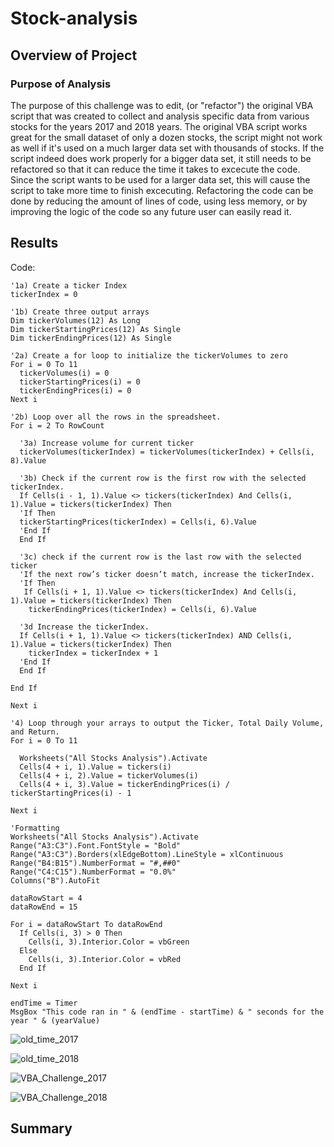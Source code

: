 # Stock-analysis


## Overview of Project

### Purpose of Analysis
The purpose of this challenge was to edit, (or "refactor") the original VBA script that was created to collect and analysis specific data from various stocks for the years 2017 and 2018 years. The original VBA script works great for the small dataset of only a dozen stocks, the script might not work as well if it's used on a much larger data set with thousands of stocks. If the script indeed does work properly for a bigger data set, it still needs to be refactored so that it can reduce the time it takes to excecute the code. Since the script wants to be used for a larger data set, this will cause the script to take more time to finish excecuting. Refactoring the code can be done by reducing the amount of lines of code, using less memory, or by improving the logic of the code so any future user can easily read it.

## Results

Code:

    '1a) Create a ticker Index
    tickerIndex = 0
    
    '1b) Create three output arrays
    Dim tickerVolumes(12) As Long
    Dim tickerStartingPrices(12) As Single
    Dim tickerEndingPrices(12) As Single
    
    '2a) Create a for loop to initialize the tickerVolumes to zero
    For i = 0 To 11
      tickerVolumes(i) = 0
      tickerStartingPrices(i) = 0
      tickerEndingPrices(i) = 0
    Next i
    
    '2b) Loop over all the rows in the spreadsheet.
    For i = 2 To RowCount
    
      '3a) Increase volume for current ticker
      tickerVolumes(tickerIndex) = tickerVolumes(tickerIndex) + Cells(i, 8).Value

      '3b) Check if the current row is the first row with the selected tickerIndex.
      If Cells(i - 1, 1).Value <> tickers(tickerIndex) And Cells(i, 1).Value = tickers(tickerIndex) Then     
      'If Then
      tickerStartingPrices(tickerIndex) = Cells(i, 6).Value     
      'End If
      End If
        
      '3c) check if the current row is the last row with the selected ticker
      'If the next row’s ticker doesn’t match, increase the tickerIndex. 
      'If Then
       If Cells(i + 1, 1).Value <> tickers(tickerIndex) And Cells(i, 1).Value = tickers(tickerIndex) Then
        tickerEndingPrices(tickerIndex) = Cells(i, 6).Value

      '3d Increase the tickerIndex.
      If Cells(i + 1, 1).Value <> tickers(tickerIndex) AND Cells(i, 1).Value = tickers(tickerIndex) Then
        tickerIndex = tickerIndex + 1 
      'End If
      End If
             
    End If

    Next i
    
    '4) Loop through your arrays to output the Ticker, Total Daily Volume, and Return.
    For i = 0 To 11
        
      Worksheets("All Stocks Analysis").Activate
      Cells(4 + i, 1).Value = tickers(i)
      Cells(4 + i, 2).Value = tickerVolumes(i)
      Cells(4 + i, 3).Value = tickerEndingPrices(i) / tickerStartingPrices(i) - 1
        
    Next i
    
    'Formatting
    Worksheets("All Stocks Analysis").Activate
    Range("A3:C3").Font.FontStyle = "Bold"
    Range("A3:C3").Borders(xlEdgeBottom).LineStyle = xlContinuous
    Range("B4:B15").NumberFormat = "#,##0"
    Range("C4:C15").NumberFormat = "0.0%"
    Columns("B").AutoFit

    dataRowStart = 4
    dataRowEnd = 15

    For i = dataRowStart To dataRowEnd
      If Cells(i, 3) > 0 Then
        Cells(i, 3).Interior.Color = vbGreen
      Else
        Cells(i, 3).Interior.Color = vbRed 
      End If
        
    Next i
 
    endTime = Timer
    MsgBox "This code ran in " & (endTime - startTime) & " seconds for the year " & (yearValue)









![old_time_2017](https://user-images.githubusercontent.com/75760493/105074449-fd162280-5a4d-11eb-86eb-9d9b50b392a5.PNG)



![old_time_2018](https://user-images.githubusercontent.com/75760493/105074565-259e1c80-5a4e-11eb-9626-9fef607359de.PNG)



![VBA_Challenge_2017](https://user-images.githubusercontent.com/75760493/105075354-47e46a00-5a4f-11eb-9819-717f04a9676f.PNG)



![VBA_Challenge_2018](https://user-images.githubusercontent.com/75760493/105075390-529eff00-5a4f-11eb-9e68-85a86a1fc22f.PNG)



## Summary



